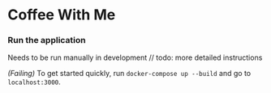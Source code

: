 # Coffee With Me

### Run the application
Needs to be run manually in development // todo: more detailed instructions

*(Failing)* To get started quickly, run `docker-compose up --build` and go to `localhost:3000`.
